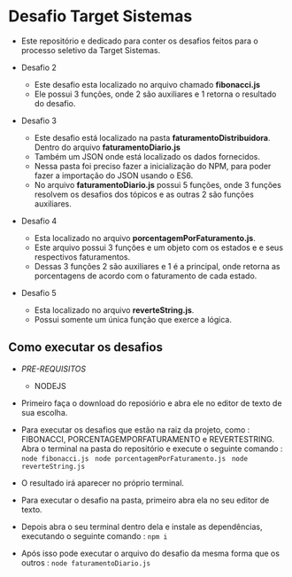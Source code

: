 # Desafio Target Sistemas

- Este repositório e dedicado para conter os desafios feitos para o processo seletivo da Target Sistemas.

- Desafio 2 
    - Este desafio esta localizado no arquivo chamado **fibonacci.js**
    - Ele possui 3 funções, onde 2 são auxiliares e 1 retorna o resultado do desafio.

- Desafio 3 
    - Este desafio está localizado na pasta **faturamentoDistribuidora**. Dentro do arquivo **faturamentoDiario.js**
    - Também um JSON onde está localizado os dados fornecidos.
    - Nessa pasta foi preciso fazer a inicialização do NPM, para poder fazer a importação do JSON usando o ES6.
    - No arquivo **faturamentoDiario.js** possui 5 funções, onde 3 funções resolvem os desafios dos tópicos e as outras 2 são funções auxiliares.

- Desafio 4
    - Esta localizado no arquivo **porcentagemPorFaturamento.js**.
    - Este arquivo possui 3 funções e um objeto com os estados e e seus respectivos faturamentos.
    - Dessas 3 funções 2 são auxiliares e 1 é a principal, onde retorna as porcentagens de acordo com o faturamento de cada estado.

- Desafio 5
    - Esta localizado no arquivo **reverteString.js**.
    - Possui somente um única função que exerce a lógica.


## Como executar os desafios
- *PRE-REQUISITOS*
    - NODEJS 

- Primeiro faça o download do reposiório e abra ele no editor de texto de sua escolha.
- Para executar os desafios que estão na raiz da projeto, como : FIBONACCI, PORCENTAGEMPORFATURAMENTO e REVERTESTRING. Abra o terminal na pasta do repositório e execute o seguinte comando :
    ```node fibonacci.js ```
    ```node porcentagemPorFaturamento.js ```
    ```node reverteString.js ```

- O resultado irá aparecer no próprio terminal.


- Para executar o desafio na pasta, primeiro abra ela no seu editor de texto.
- Depois abra o seu terminal dentro dela e instale as dependências, executando o seguinte comando :
    ```npm i```

- Após isso pode executar o arquivo do desafio da mesma forma que os outros :
    ```node faturamentoDiario.js ```